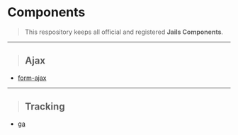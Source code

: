 
# Components

> This respository keeps all official and registered **Jails Components**.

---

> ## Ajax
* [form-ajax](//github.com/jails-scaffold/Components/tree/master/form-ajax "Form Ajax Component")

---

> ## Tracking
* [ga](//github.com/jails-scaffold/Components/tree/master/ga "Google Analytics Component")
